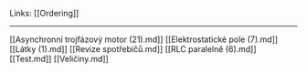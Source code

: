 Links: [[Ordering]]

---
[[Asynchronní trojfázový motor (21).md]]
[[Elektrostatické pole (7).md]]
[[Látky (1).md]]
[[Revize spotřebičů.md]]
[[RLC paralelně (6).md]]
[[Test.md]]
[[Veličiny.md]]
